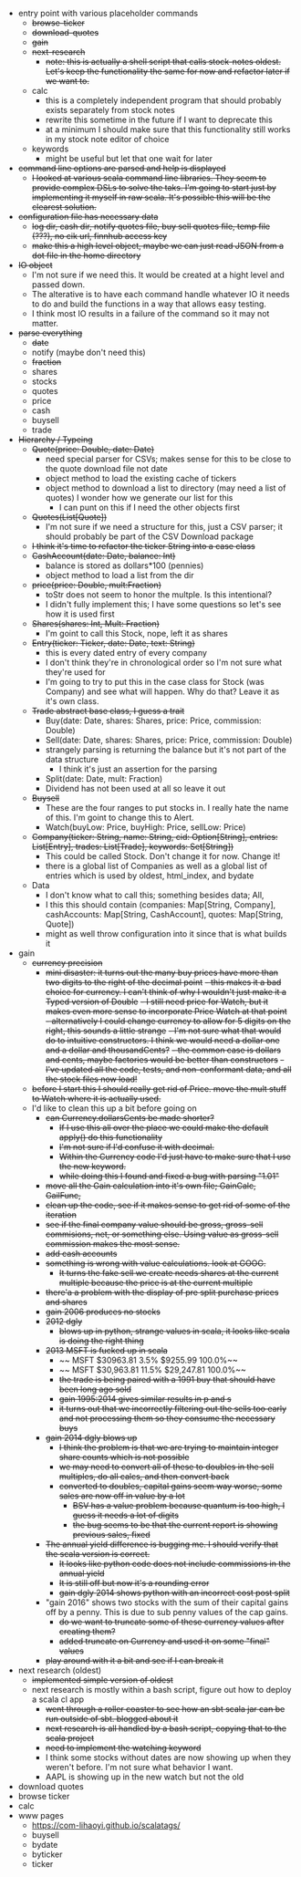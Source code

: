 - entry point with various placeholder commands
  - ~~browse-ticker~~
  - ~~download-quotes~~
  - ~~gain~~
  - ~~next-research~~
    - ~~note: this is actually a shell script that calls stock-notes oldest. Let's keep the functionality the same for now and refactor later if we want to.~~
  - calc
    - this is a completely independent program that should probably exists separately from stock notes
    - rewrite this sometime in the future if I want to deprecate this
    - at a minimum I should make sure that this functionality still works in my stock note editor of choice
  - keywords
    - might be useful but let that one wait for later
- ~~command line options are parsed and help is displayed~~
  - ~~I looked at various scala command line libraries. They seem to provide complex DSLs to solve the taks. I'm going to start just by implementing it myself in raw scala. It's possible this will be the clearest solution.~~
- ~~configuration file has necessary data~~
  - ~~log dir, cash dir, notify quotes file, buy sell quotes file, temp file (???), no cik url, finnhub access key~~
  - ~~make this a high level object, maybe we can just read JSON from a dot file in the home directory~~
- ~~IO object~~
  - I'm not sure if we need this. It would be created at a hight level and passed down.
  - The alterative is to have each command handle whatever IO it needs to do and build the functions in a way that allows easy testing.
  - I think most IO results in a failure of the command so it may not matter.
- ~~parse everything~~
  - ~~date~~
  - notify (maybe don't need this)
  - ~~fraction~~
  - shares
  - stocks
  - quotes
  - price
  - cash
  - buysell
  - trade
- ~~Hierarchy / Typeing~~
  - ~~Quote(price: Double, date: Date)~~
    - need special parser for CSVs; makes sense for this to be close to the quote download file not date
    - object method to load the existing cache of tickers
    - object method to download a list to directory (may need a list of quotes) I wonder how we generate our list for this
      - I can punt on this if I need the other objects first
  - ~~Quotes(List[Quote])~~
    - I'm not sure if we need a structure for this, just a CSV parser; it should probably be part of the CSV Download package
  - ~~I think it's time to refactor the ticker String into a case class~~
  - ~~CashAccount(date: Date, balance: Int)~~
    - balance is stored as dollars*100 (pennies)
    - object method to load a list from the dir
  - ~~price(price: Double, mult:Fraction)~~
    - toStr does not seem to honor the multple. Is this intentional?
    - I didn't fully implement this; I have some questions so let's see how it is used first
  - ~~Shares(shares: Int, Mult: Fraction)~~
    - I'm goint to call this Stock, nope, left it as shares
  - ~~Entry(ticker: Ticker, date: Date, text: String)~~
    - this is every dated entry of every company
    - I don't think they're in chronological order so I'm not sure what they're used for
    - I'm going to try to put this in the case class for Stock (was Company) and see what will happen. Why do that? Leave it as it's own class.
  - ~~Trade abstract base class, I guess a trait~~
    - Buy(date: Date, shares: Shares, price: Price, commission: Double)
    - Sell(date: Date, shares: Shares, price: Price, commission: Double)
    - strangely parsing is returning the balance but it's not part of the data structure
      - I think it's just an assertion for the parsing
    - Split(date: Date, mult: Fraction)
    - Dividend has not been used at all so leave it out
  - ~~Buysell~~
    - These are the four ranges to put stocks in. I really hate the name of this. I'm goint to change this to Alert.
    - Watch(buyLow: Price, buyHigh: Price, sellLow: Price)
  - ~~Company(ticker: String, name: String, cid: Option[String], entries: List[Entry], trades: List[Trade], keywords: Set[String])~~
    - This could be called Stock. Don't change it for now. Change it!
    - there is a global list of Companies as well as a global list of entries which is used by oldest, html_index, and bydate
  - Data
    - I don't know what to call this; something besides data; All, 
    - I this this should contain (companies: Map[String, Company], cashAccounts: Map[String, CashAccount], quotes: Map[String, Quote])
    - might as well throw configuration into it since that is what builds it
- gain
  - ~~currency precision~~
    - ~~mini disaster: it turns out the many buy prices have more than two digits to the right of the decimal point~~
      ~~- this makes it a bad choice for currency. I can't think of why I wouldn't just make it a Typed version of Double~~
      ~~- I still need price for Watch, but it makes even more sense to incorporate Price Watch at that point~~
      ~~- alternatively I could change currency to allow for 5 digits on the right, this sounds a little strange~~
      ~~- I'm not sure what that would do to intuitive constructors. I think we would need a dollar one and a dollar and thousandCents?~~
      ~~- the common case is dollars and cents, maybe factories would be better than constructors~~
      ~~- I've updated all the code, tests, and non-conformant data, and all the stock files now load!~~
  - ~~before I start this I should really get rid of Price. move the mult stuff to Watch where it is actually used.~~
  - I'd like to clean this up a bit before going on
    - ~~can Currency.dollarsCents be made shorter?~~
      - ~~If I use this all over the place we could make the default apply() do this functionality~~
      - ~~I'm not sure if I'd confuse it with decimal.~~
      - ~~Within the Currency code I'd just have to make sure that I use the new keyword.~~
      - ~~while doing this I found and fixed a bug with parsing "1.01"~~
    - ~~move all the Gain calculation into it's own file; GainCalc, GailFunc,~~
    - ~~clean up the code, see if it makes sense to get rid of some of the iteration~~
    - ~~see if the final company value should be gross, gross-sell commisions, net, or something else. Using value as gross-sell commission makes the most sense.~~
    - ~~add cash accounts~~
    - ~~something is wrong with value calculations. look at GOOG.~~
      - ~~It turns the fake sell we create needs shares at the current multiple because the price is at the current multiple~~
    - ~~there'a a problem with the display of pre split purchase prices and shares~~
    - ~~gain 2006 produces no stocks~~
    - ~~2012 dgly~~
      - ~~blows up in python, strange values in scala, it looks like scala is doing the right thing~~
    - ~~2013 MSFT is fucked up in scala~~
      - ~~      MSFT     $30963.81  3.5%      $9255.99          100.0%~~
      - ~~      MSFT        $30,963.81  11.5%     $29,247.81         100.0%~~
      - ~~the trade is being paired with a 1991 buy that should have been long ago sold~~
      - ~~gain 1995:2014 gives similar results in p and s~~
      - ~~it turns out that we incorrectly filtering out the sells too early and not processing them so they consume the necessary buys~~
    - ~~gain 2014 dgly blows up~~
      - ~~I think the problem is that we are trying to maintain integer share counts which is not possible~~
      - ~~we may need to convert all of these to doubles in the sell multiples, do all calcs, and then convert back~~
      - ~~converted to doubles, capital gains seem way worse, some sales are now off in value by a lot~~
        - ~~BSV has a value problem because quantum is too high, I guess it needs a lot of digits~~
        - ~~the bug seems to be that the current report is showing previous sales, fixed~~
    - ~~The annual yield difference is bugging me. I should verify that the scala version is correct.~~
      - ~~It looks like python code does not include commissions in the annual yield~~
      - ~~It is still off but now it's a rounding error~~
      - ~~gain dgly 2014 shows python with an incorrect cost post split~~
    - "gain 2016" shows two stocks with the sum of their capital gains off by a penny. This is due to sub penny values of the cap gains.
      - ~~do we want to truncate some of these currency values after creating them?~~
      - ~~added truncate on Currency and used it on some "final" values~~
    - ~~play around with it a bit and see if I can break it~~
- next research (oldest)
  - ~~implemented simple version of oldest~~
  - next research is mostly within a bash script, figure out how to deploy a scala cl app
    - ~~went through a roller coaster to see how an sbt scala jar can be run outside of sbt. blogged about it~~
    - ~~next research is all handled by a bash script, copying that to the scala project~~
    - ~~need to implement the watching keyword~~
    - I think some stocks without dates are now showing up when they weren't before. I'm not sure what behavior I want.
    - AAPL is showing up in the new watch but not the old
- download quotes
- browse ticker
- calc
- www pages
  - https://com-lihaoyi.github.io/scalatags/
  - buysell
  - bydate
  - byticker
  - ticker

